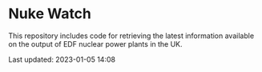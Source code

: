 # Nuke Watch

This repository includes code for retrieving the latest information available on the output of EDF nuclear power plants in the UK.

Last updated: 2023-01-05 14:08
